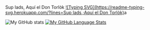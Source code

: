 Sup lads,
Aquí el Don Torlòk
[![Typing SVG](https://readme-typing-svg.herokuapp.com/?lines=Sup lads,;Aquí el Don Torlòk)](https://git.io/typing-svg)a


![My GitHub stats](https://github-readme-stats.vercel.app/api?username=tstelfox&show_icons=true&theme=tokyonight)
[![My GitHub Language Stats](https://github-readme-stats.vercel.app/api/top-langs/?username=tstelfox&langs_count=5&theme=tokyonight)]()
